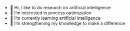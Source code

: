- 👋 Hi, I like to do research on artificial intelligence
- 👀 I’m interested in process optimization
- 🌱 I’m currently learning artificial intelligence
- 💞 I’m strengthening my knowledge to make a difference
<!---
CriistiianDM/CriistiianDM is a ✨ special ✨ repository because its `README.md` (this file) appears on your GitHub profile.
You can click the Preview link to take a look at your changes.
--->
